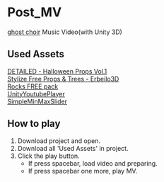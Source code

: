 # Post_MV
 [ghost choir](https://youtu.be/kXF3VYYa5TI) Music Video(with Unity 3D)

## Used Assets
 [DETAILED - Halloween Props Vol.1](https://assetstore.unity.com/packages/3d/environments/fantasy/detailed-halloween-props-vol-1-236945)  
 [Stylize Free Props & Trees - Erbeilo3D](https://assetstore.unity.com/packages/3d/environments/stylize-free-props-trees-erbeilo3d-237015)  
 [Rocks FREE pack](https://assetstore.unity.com/packages/3d/props/exterior/rocks-free-pack-98219#content)  
 [UnityYoutubePlayer](https://github.com/iBicha/UnityYoutubePlayer)  
 [SimpleMinMaxSlider](https://github.com/augustdominik/SimpleMinMaxSlider)  

## How to play
 1. Download project and open.
 2. Download all 'Used Assets' in project.
 3. Click the play button.
    - If press spacebar, load video and preparing.
    - If press spacebar one more, play MV.
